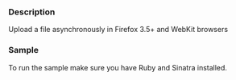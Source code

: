 ### Description
Upload a file asynchronously in Firefox 3.5+ and WebKit browsers

### Sample
To run the sample make sure you have Ruby and Sinatra installed.
